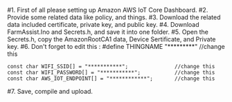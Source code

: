 #1. First of all please setting up Amazon AWS IoT Core Dashboard.
#2. Provide some related data like policy, and things. 
#3. Download the related data included certificate, private key, and public key.
#4. Download FarmAssist.Ino and Secrets.h, and save it into one folder.
#5. Open the Secrets.h, copy the AmazonRootCA1 data, Device Sertificate, and Private key.
#6. Don't forget to edit this :
    #define THINGNAME "*********"                         //change this
 
    const char WIFI_SSID[] = "***********";               //change this
    const char WIFI_PASSWORD[] = "***********";           //change this
    const char AWS_IOT_ENDPOINT[] = "************";       //change this
#7. Save, compile and upload.

